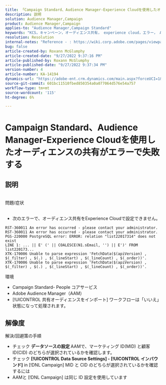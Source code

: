 ```yaml
---
title: 「Campaign Standard、Audience Manager-Experience Cloudを使用したオーディエンスの共有は、エラーで失敗します」
description: 説明
solution: Audience Manager,Campaign
product: Audience Manager,Campaign
applies-to: "Audience Manager,Campaign Standard"
keywords: "KCS，キャンペーン，オーディエンス共有， experience cloud，エラー， AAM"
resolution: Resolution
internal-notes: "Reference - : https://wiki.corp.adobe.com/pages/viewpage.action?pageId=1061261145#space-menu-link-content  Resolved in - https://jira.corp.adobe.com/browse/CAMP-34744"
bug: false
article-created-by: Roxann McGlumphy
article-created-date: "9/27/2022 9:37:16 PM"
article-published-by: Roxann McGlumphy
article-published-date: "9/27/2022 9:37:34 PM"
version-number: 4
article-number: KA-14194
dynamics-url: "https://adobe-ent.crm.dynamics.com/main.aspx?forceUCI=1&pagetype=entityrecord&etn=knowledgearticle&id=ba916c8a-ac3e-ed11-9db1-00224808613b"
source-git-commit: 601bc11510fbed850354a0a077064d576e54a757
workflow-type: tm+mt
source-wordcount: '115'
ht-degree: 6%

---
```


# Campaign Standard、Audience Manager-Experience Cloudを使用したオーディエンスの共有がエラーで失敗する

## 説明

<br>問題/症状<br><br>
- 次のエラーで、オーディエンス共有をExperience Cloudで設定できません。



```
RST-360011 An error has occurred - please contact your administrator.
RST-360011 An error has occurred - please contact your administrator.
PGS-220000 PostgreSQL error: ERROR: relation "list22017314" does not exist
LINE 1: ... || E' (' || COALESCE(N1.sEmail, '') || E')' FROM list220173...
XTK-170006 Unable to parse expression 'FetchData($(apiVersion) , $(_filter) , $(.) , $(_lineStart) , $(_lineCount) , $(_order))'.
XTK-170006 Unable to parse expression 'FetchData($(apiVersion) , $(_filter) , $(.) , $(_lineStart) , $(_lineCount) , $(_order))'.
```



環境
- Campaign Standard- People コアサービス
- Adobe Audience Manager（AAM）
- [!UICONTROL 共有オーディエンスをインポート] ワークフローは「いいえ」状態になって処理されます。









## 解像度

解決/回避策の手順
- チェック <b>データソースの設定 </b>AAMで、マーケティング ID(MID) と顧客 ID(CID) のどちらが選択されているかを確認します。
- チェック <b>[!UICONTROL Data Source Settings] - [!UICONTROL インバウンド]</b> in [!DNL Campaign] MID と CID のどちらが選択されているかを確認するには
- AAMと [!DNL Campaign] は同じ ID 設定を使用しています

